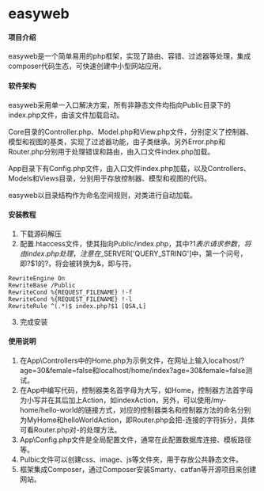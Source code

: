 # easyweb

#### 项目介绍
easyweb是一个简单易用的php框架，实现了路由、容错、过滤器等处理，集成composer代码生态，可快速创建中小型网站应用。

#### 软件架构
easyweb采用单一入口解决方案，所有非静态文件均指向Public目录下的index.php文件，由该文件加载启动。

Core目录的Controller.php、Model.php和View.php文件，分别定义了控制器、模型和视图的基类，实现了过滤器功能，由子类继承。另外Error.php和Router.php分别用于处理错误和路由，由入口文件index.php加载。

App目录下有Config.php文件，由入口文件index.php加载，以及Controllers、Models和Views目录，分别用于存放控制器、模型和视图的代码。

easyweb以目录结构作为命名空间规则，对类进行自动加载。

#### 安装教程

1. 下载源码解压
2. 配置.htaccess文件，使其指向Public/index.php，其中?$1表示请求参数，将由index.php处理，注意在$_SERVER['QUERY_STRING']中，第一个问号，即?$1的?，将会被转换为&，即与符。
```
RewriteEngine On
RewriteBase /Public
RewriteCond %{REQUEST_FILENAME} !-f
RewriteCond %{REQUEST_FILENAME} !-l
RewriteRule ^(.*)$ index.php?$1 [QSA,L]
```
3. 完成安装

#### 使用说明

1. 在App\Controllers中的Home.php为示例文件，在网址上输入localhost/?age=30&female=false和localhost/home/index?age=30&female=false测试。
2. 在App中编写代码，控制器类名首字母为大写，如Home，控制器方法首字母为小写并在其后加上Action，如indexAction，另外，可以使用/my-home/hello-world的链接方式，对应的控制器类名和控制器方法的命名分别为MyHome和helloWorldAction，即Router.php会把-连接的字符拆分，具体可看Router.php对-的处理方法。
3. App\Config.php文件是全局配置文件，通常在此配置数据库连接、模板路径等。
4. Pulbic文件可以创建css、image、js等文件夹，用于存放公共静态文件。
5. 框架集成Composer，通过Composer安装Smarty、catfan等开源项目来创建网站。




